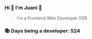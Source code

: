 ### Hi 👋 I&#39;m Juani 🦁

> I&#39;m a Frontend Web Developer SSR

### 📚 Days being a developer: 524
